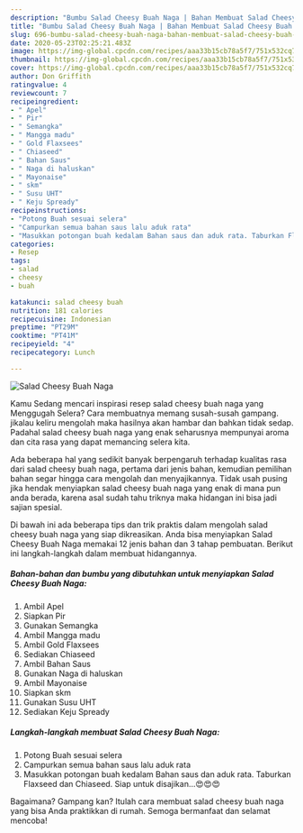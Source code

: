 ```yaml
---
description: "Bumbu Salad Cheesy Buah Naga | Bahan Membuat Salad Cheesy Buah Naga Yang Mudah Dan Praktis"
title: "Bumbu Salad Cheesy Buah Naga | Bahan Membuat Salad Cheesy Buah Naga Yang Mudah Dan Praktis"
slug: 696-bumbu-salad-cheesy-buah-naga-bahan-membuat-salad-cheesy-buah-naga-yang-mudah-dan-praktis
date: 2020-05-23T02:25:21.483Z
image: https://img-global.cpcdn.com/recipes/aaa33b15cb78a5f7/751x532cq70/salad-cheesy-buah-naga-foto-resep-utama.jpg
thumbnail: https://img-global.cpcdn.com/recipes/aaa33b15cb78a5f7/751x532cq70/salad-cheesy-buah-naga-foto-resep-utama.jpg
cover: https://img-global.cpcdn.com/recipes/aaa33b15cb78a5f7/751x532cq70/salad-cheesy-buah-naga-foto-resep-utama.jpg
author: Don Griffith
ratingvalue: 4
reviewcount: 7
recipeingredient:
- " Apel"
- " Pir"
- " Semangka"
- " Mangga madu"
- " Gold Flaxsees"
- " Chiaseed"
- " Bahan Saus"
- " Naga di haluskan"
- " Mayonaise"
- " skm"
- " Susu UHT"
- " Keju Spready"
recipeinstructions:
- "Potong Buah sesuai selera"
- "Campurkan semua bahan saus lalu aduk rata"
- "Masukkan potongan buah kedalam Bahan saus dan aduk rata. Taburkan Flaxseed dan Chiaseed. Siap untuk disajikan...😍😍😍"
categories:
- Resep
tags:
- salad
- cheesy
- buah

katakunci: salad cheesy buah 
nutrition: 181 calories
recipecuisine: Indonesian
preptime: "PT29M"
cooktime: "PT41M"
recipeyield: "4"
recipecategory: Lunch

---
```



![Salad Cheesy Buah Naga](https://img-global.cpcdn.com/recipes/aaa33b15cb78a5f7/751x532cq70/salad-cheesy-buah-naga-foto-resep-utama.jpg)

Kamu Sedang mencari inspirasi resep salad cheesy buah naga yang Menggugah Selera? Cara membuatnya memang susah-susah gampang. jikalau keliru mengolah maka hasilnya akan hambar dan bahkan tidak sedap. Padahal salad cheesy buah naga yang enak seharusnya mempunyai aroma dan cita rasa yang dapat memancing selera kita.



Ada beberapa hal yang sedikit banyak berpengaruh terhadap kualitas rasa dari salad cheesy buah naga, pertama dari jenis bahan, kemudian pemilihan bahan segar hingga cara mengolah dan menyajikannya. Tidak usah pusing jika hendak menyiapkan salad cheesy buah naga yang enak di mana pun anda berada, karena asal sudah tahu triknya maka hidangan ini bisa jadi sajian spesial.


Di bawah ini ada beberapa tips dan trik praktis dalam mengolah salad cheesy buah naga yang siap dikreasikan. Anda bisa menyiapkan Salad Cheesy Buah Naga memakai 12 jenis bahan dan 3 tahap pembuatan. Berikut ini langkah-langkah dalam membuat hidangannya.

<!--inarticleads1-->

##### Bahan-bahan dan bumbu yang dibutuhkan untuk menyiapkan Salad Cheesy Buah Naga:

1. Ambil  Apel
1. Siapkan  Pir
1. Gunakan  Semangka
1. Ambil  Mangga madu
1. Ambil  Gold Flaxsees
1. Sediakan  Chiaseed
1. Ambil  Bahan Saus
1. Gunakan  Naga di haluskan
1. Ambil  Mayonaise
1. Siapkan  skm
1. Gunakan  Susu UHT
1. Sediakan  Keju Spready




<!--inarticleads2-->

##### Langkah-langkah membuat Salad Cheesy Buah Naga:

1. Potong Buah sesuai selera
1. Campurkan semua bahan saus lalu aduk rata
1. Masukkan potongan buah kedalam Bahan saus dan aduk rata. Taburkan Flaxseed dan Chiaseed. Siap untuk disajikan...😍😍😍




Bagaimana? Gampang kan? Itulah cara membuat salad cheesy buah naga yang bisa Anda praktikkan di rumah. Semoga bermanfaat dan selamat mencoba!
